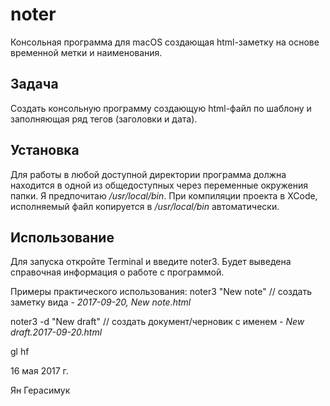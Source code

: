 # noter
Консольная программа для macOS создающая html-заметку на основе временной метки и наименования.

## Задача
Создать консольную программу создающую html-файл по шаблону и заполняющая ряд тегов (заголовки и дата).

## Установка
Для работы в любой доступной директории программа должна находится в одной из общедоступных через переменные окружения папки. Я предпочитаю _/usr/local/bin_. При компиляции проекта в XCode, исполняемый файл копируется в _/usr/local/bin_ автоматически.

## Использование
Для запуска откройте Terminal и введите noter3. Будет выведена справочная информация о работе с программой.

Примеры практического использования:
noter3 "New note" // создать заметку вида - *2017-09-20, New note.html*

noter3 -d "New draft" // создать документ/черновик с именем - *New draft.2017-09-20.html*

gl hf

16 мая 2017 г.

Ян Герасимук
